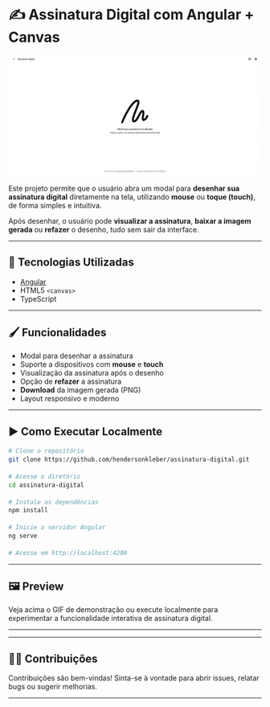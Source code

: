 # ✍️ Assinatura Digital com Angular + Canvas

![Demonstração](.github/demonstracao.gif)

Este projeto permite que o usuário abra um modal para **desenhar sua assinatura digital** diretamente na tela, utilizando **mouse** ou **toque (touch)**, de forma simples e intuitiva.

Após desenhar, o usuário pode **visualizar a assinatura**, **baixar a imagem gerada** ou **refazer** o desenho, tudo sem sair da interface.

---

## 🚀 Tecnologias Utilizadas

- [Angular](https://angular.io/)
- HTML5 `<canvas>`
- TypeScript

---

## 🖌️ Funcionalidades

- Modal para desenhar a assinatura
- Suporte a dispositivos com **mouse** e **touch**
- Visualização da assinatura após o desenho
- Opção de **refazer** a assinatura
- **Download** da imagem gerada (PNG)
- Layout responsivo e moderno

---

## ▶️ Como Executar Localmente

```bash
# Clone o repositório
git clone https://github.com/hendersonkleber/assinatura-digital.git

# Acesse o diretório
cd assinatura-digital

# Instale as dependências
npm install

# Inicie o servidor Angular
ng serve

# Acesse em http://localhost:4200
```

---

## 🖼️ Preview

Veja acima o GIF de demonstração ou execute localmente para experimentar a funcionalidade interativa de assinatura digital.

---

---

## 🙋‍♀️ Contribuições

Contribuições são bem-vindas! Sinta-se à vontade para abrir issues, relatar bugs ou sugerir melhorias.

---
